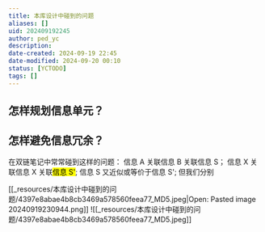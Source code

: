 ```yaml
---
title: 本库设计中碰到的问题
aliases: []
uid: 202409192245
author: ped_yc
description: 
date-created: 2024-09-19 22:45
date-modified: 2024-09-20 00:10
status: [YCTODO]
tags: []
---
```


## 怎样规划信息单元？

## 怎样避免信息冗余？

在双链笔记中常常碰到这样的问题：
信息 A 关联信息 B 关联信息 S；
信息 X 关联信息 X 关联<mark class="hltr-red">信息 S'</mark>;
信息 S 又近似或等价于信息 S';
但我们分别

[[_resources/本库设计中碰到的问题/4397e8abae4b8cb3469a578560feea77_MD5.jpeg|Open: Pasted image 20240919230944.png]]
![[_resources/本库设计中碰到的问题/4397e8abae4b8cb3469a578560feea77_MD5.jpeg]]
